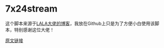 # 7x24stream
这个脚本来源于[LALA大佬的博客](https://lala.im)，我放在Github上只是为了方便小白使用该脚本，特别感谢这位大佬！

[原文链接](https://lala.im/4816.html)
